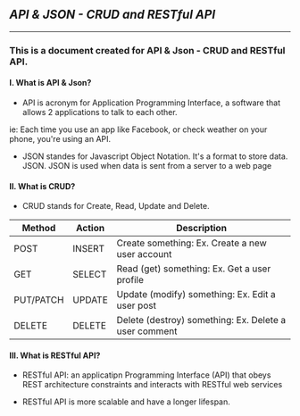 ## ***API & JSON - CRUD and RESTful API***
---

### This is a document created for API & Json - CRUD and RESTful API. 

#### I. What is API & Json?

- API is acronym for Application Programming Interface, a software that allows 2 applications to talk to each other. 

ie: Each time you use an app like Facebook, or check weather on your phone, you're using an API.

- JSON standes for Javascript Object Notation. It's a format to store data. JSON. JSON is used when data is sent from a server to a web page

#### II. What is CRUD?
 
- CRUD stands for Create, Read, Update and Delete.

| **Method**     | **Action** |  **Description** |
| ----------- | ----------- | ----------- |
| POST     | INSERT      | Create something: Ex. Create a new user account |
| GET  | 	SELECT     | Read (get) something: Ex. Get a user profile |
| PUT/PATCH | UPDATE | Update (modify) something: Ex. Edit a user post |
| DELETE | DELETE | Delete (destroy) something: Ex. Delete a user comment |

#### III. What is RESTful API?

- RESTful API: an applicatipn Programming Interface (API) that obeys REST architecture constraints and interacts with RESTful web services

- RESTful API is more scalable and have a longer lifespan.